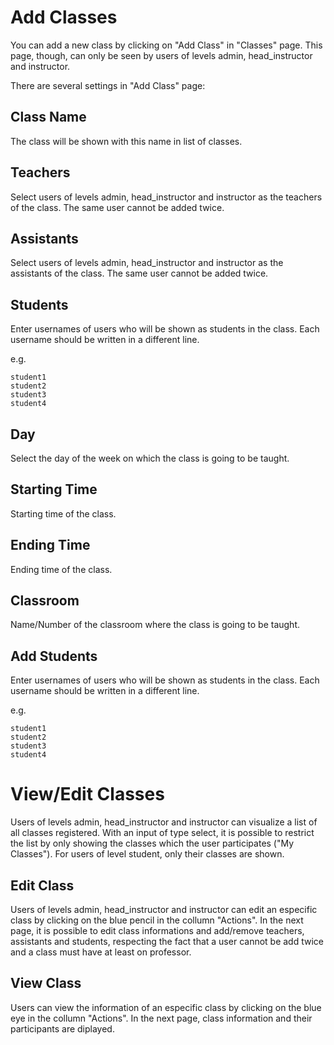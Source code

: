 Add Classes
==============

You can add a new class by clicking on "Add Class" in "Classes" page. This page, though, can only be seen by users of levels admin, head_instructor and instructor.

There are several settings in "Add Class" page:

Class Name
---------------

The class will be shown with this name in list of classes.

Teachers
---------------

Select users of levels admin, head_instructor and instructor as the teachers of the class. The same user cannot be added twice.

Assistants
---------------

Select users of levels admin, head_instructor and instructor as the assistants of the class. The same user cannot be added twice.

Students
------------

Enter usernames of users who will be shown as students in the class. Each username should be written in a different line.

e.g.

    student1
    student2
    student3
    student4
    
Day
----------

Select the day of the week on which the class is going to be taught.

Starting Time
----------

Starting time of the class.

Ending Time
-----------------------

Ending time of the class.

Classroom
-----

Name/Number of the classroom where the class is going to be taught.

Add Students
------------

Enter usernames of users who will be shown as students in the class. Each username should be written in a different line.

e.g.

    student1
    student2
    student3
    student4

View/Edit Classes
==============

Users of levels admin, head_instructor and instructor can visualize a list of all classes registered. With an input of type select, it is possible to restrict the list by only showing the classes which the user participates ("My Classes"). For users of level student, only their classes are shown. 

Edit Class
---------------

Users of levels admin, head_instructor and instructor can edit an especific class by clicking on the blue pencil in the collumn "Actions". In the next page, it is possible to edit class informations and add/remove teachers, assistants and students, respecting the fact that a user cannot be add twice and a class must have at least on professor.

View Class
---------------

Users can view the information of an especific class by clicking on the blue eye in the collumn "Actions". In the next page, class information and their participants are diplayed.
